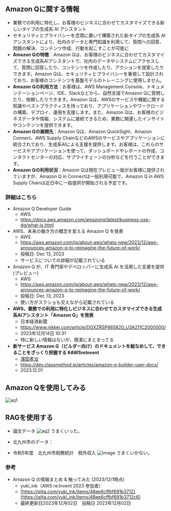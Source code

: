 ## Amazon Qに関する情報

- 業務での利用に特化し、お客様のビジネスに合わせてカスタマイズできる新しいタイプの生成系 AI アシスタント
- セキュリティとプライバシーを念頭に置いて構築された新タイプの生成系 AI アシスタントにより、社内のデータと専門知識を利用して、質問への回答、問題の解決、コンテンツ作成、行動を起こすことが可能に
- **Amazon Qの特徴**：Amazon Qは、お客様のビジネスに合わせてカスタマイズできる生成系AIアシスタントで、社内のデータやシステムにアクセスして、質問に回答したり、コンテンツを作成したり、アクションを提案したりできます。Amazon Qは、セキュリティとプライバシーを重視して設計されており、お客様のコンテンツを基盤モデルのトレーニングに使用しません。
- **Amazon Qの利用方法**：お客様は、AWS Management Console、ドキュメンテーションページ、IDE、Slackなどから、自然言語でAmazon Qに質問したり、依頼したりできます。Amazon Qは、AWSのサービスや機能に関する知識やベストプラクティスを持っており、アプリケーションやワークロードの構築、デプロイ、運用を支援します。また、Amazon Qは、お客様のビジネスデータや情報、システムに接続できるため、業務に関連したインサイトやコンテンツを提供できます。
- **Amazon Qの展開先**：Amazon Qは、Amazon QuickSight、Amazon Connect、AWS Supply ChainなどのAWSのサービスやアプリケーションに統合されており、生成系AIによる支援を提供します。お客様は、これらのサービスやアプリケーションを使って、ダッシュボードやレポートの作成、コンタクトセンターの対応、サプライチェーンの分析などを行うことができます。
- **Amazon Qの利用状況**：Amazon Qは現在プレビュー版がお客様に提供されていますが、Amazon Q in Connectは一般利用可能で、Amazon Q in AWS Supply Chainは近日中に一般提供が開始される予定です。

### 詳細はこちら
- Amazon Q Developer Guide
    - AWS
    - https://docs.aws.amazon.com/amazonq/latest/business-use-dg/what-is.html
- AWS、未来の働き方の概念を変える Amazon Q を発表
    - AWS
    - https://aws.amazon.com/jp/about-aws/whats-new/2023/12/aws-announces-amazon-q-to-reimagine-the-future-of-work/
    - 投稿日: Dec 13, 2023
    - サービスについての詳細が記載されている
- Amazon Q が、IT 専門家やデベロッパーに生成系 AI を活用した支援を提供 (プレビュー)
    - AWS
    - https://aws.amazon.com/jp/about-aws/whats-new/2023/12/aws-announces-amazon-q-to-reimagine-the-future-of-work/
    - 投稿日: Dec 13, 2023
    - 使い方がスクショも交えながら記載されている
- ****AWS、業務での利用に特化しビジネスに合わせてカスタマイズできる生成系AIアシスタント「Amazon Q」を発表****
    - 日本経済新聞
    - https://www.nikkei.com/article/DGXZRSP665820_U3A211C2000000/
    - 2023年12月14日 10:31
    - 特に新しい情報はないが、簡潔にまとまってる
- **新サービス Amazon Q（ビルダー向け）のドキュメントを総なめして、できることをざっくり把握する #AWSreInvent**
    - [濱田孝治](https://dev.classmethod.jp/author/hamada-koji/)
    - https://dev.classmethod.jp/articles/amazon-q-builder-user-docs/
    - 2023.12.01
 
## Amazon Qを使用してみる

![aq1](https://github.com/dx-junkyard/opendata-bridge-research/assets/69392748/faf9e1d1-46ca-42cb-beed-764c9837073b)


## RAGを使用する
- 論文データ
![aq2](https://github.com/dx-junkyard/opendata-bridge-research/assets/69392748/6f62d6de-7b67-4b20-b4c5-e44dcc94182e)
うまくいった。

- 北九州市のデータ：
- 令和5年度　北九州市税務統計　税外収入
![image](https://github.com/dx-junkyard/opendata-bridge-research/assets/69392748/382d013c-9d7b-4a98-90c6-d89bde97d152)
うまくいかない。


### 参考

- Amazon Q の情報まとめ & 触ってみた (2023/12/1時点)
    - yuki_ink（AWS re:Invent 2023 参加者）
    - [https://qiita.com/yuki_ink/items/48ee6cffbf691b3712](https://qiita.com/yuki_ink/items/48ee6cffbf691b3712c6)
    - 最終更新日2023年12月02日　投稿日 2023年12月02日

